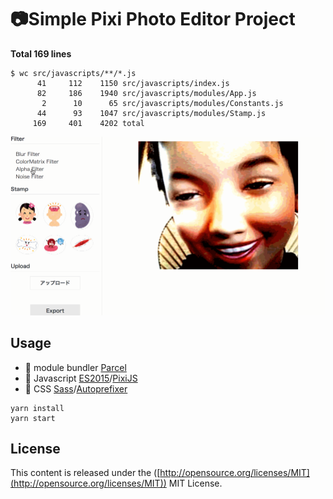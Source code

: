 # 📷Simple Pixi Photo Editor Project

**Total 169 lines**
```
$ wc src/javascripts/**/*.js
      41     112    1150 src/javascripts/index.js
      82     186    1940 src/javascripts/modules/App.js
       2      10      65 src/javascripts/modules/Constants.js
      44      93    1047 src/javascripts/modules/Stamp.js
     169     401    4202 total
```


![gif](./doc/gif.gif)


## Usage

* 🙈 module bundler [Parcel](https://github.com/parcel-bundler/parcel) 
* 🙉 Javascript     [ES2015](http://www.ecma-international.org/ecma-262/6.0/index.html)/[PixiJS](https://github.com/pixijs/pixi.js)
* 🙊 CSS            [Sass](http://sass-lang.com/)/[Autoprefixer](https://github.com/postcss/autoprefixer)

```
yarn install
yarn start
```

## License
This content is released under the ([http://opensource.org/licenses/MIT](http://opensource.org/licenses/MIT)) MIT License.
